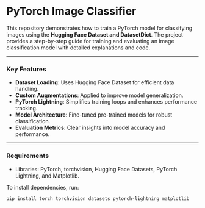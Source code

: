 # PyTorch Image Classifier

This repository demonstrates how to train a PyTorch model for classifying images using the **Hugging Face Dataset and DatasetDict**. The project provides a step-by-step guide for training and evaluating an image classification model with detailed explanations and code.

---

### **Key Features**
- **Dataset Loading**: Uses Hugging Face Dataset for efficient data handling.  
- **Custom Augmentations**: Applied to improve model generalization.  
- **PyTorch Lightning**: Simplifies training loops and enhances performance tracking.  
- **Model Architecture**: Fine-tuned pre-trained models for robust classification.  
- **Evaluation Metrics**: Clear insights into model accuracy and performance.  

---

### **Requirements**
- Libraries: PyTorch, torchvision, Hugging Face Datasets, PyTorch Lightning, and Matplotlib.  

To install dependencies, run:  
```bash
pip install torch torchvision datasets pytorch-lightning matplotlib
```
